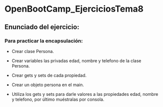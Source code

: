 # OpenBootCamp_EjerciciosTema8

## Enunciado del ejercicio:

### Para practicar la encapsulación:

* Crear clase Persona.

* Crear variables las privadas edad, nombre y telefono de la clase Persona.

* Crear gets y sets de cada propiedad.

* Crear un objeto persona en el main.

* Utiliza los gets y sets para darle valores a las propiedades edad, nombre y telefono, por último muéstralas por consola.
